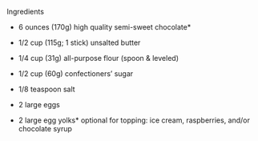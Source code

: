 Ingredients

* 6 ounces (170g) high quality semi-sweet chocolate*

* 1/2 cup (115g; 1 stick) unsalted butter

* 1/4 cup (31g) all-purpose flour (spoon & leveled)

* 1/2 cup (60g) confectioners’ sugar

* 1/8 teaspoon salt

* 2 large eggs

* 2 large egg yolks*
  optional for topping: ice cream, raspberries, and/or chocolate syrup